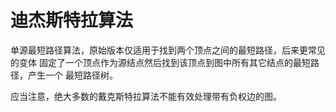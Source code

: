 # 迪杰斯特拉算法

单源最短路径算法，原始版本仅适用于找到两个顶点之间的最短路径，后来更常见的变体
固定了一个顶点作为源结点然后找到该顶点到图中所有其它结点的最短路径，产生一个
最短路径树。

应当注意，绝大多数的戴克斯特拉算法不能有效处理带有负权边的图。
